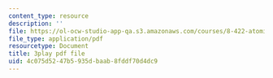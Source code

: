 ```yaml
---
content_type: resource
description: ''
file: https://ol-ocw-studio-app-qa.s3.amazonaws.com/courses/8-422-atomic-and-optical-physics-ii-spring-2013/4c075d5247b5935dbaab8fddf70d4dc9_TJUXTASd0g0.pdf
file_type: application/pdf
resourcetype: Document
title: 3play pdf file
uid: 4c075d52-47b5-935d-baab-8fddf70d4dc9
---
```

